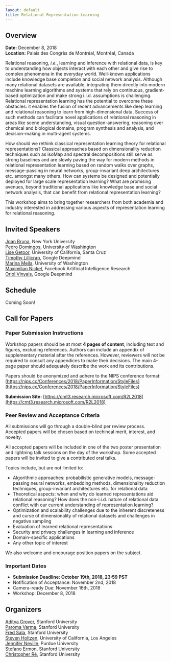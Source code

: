```yaml
---
layout: default
title: Relational Representation Learning
---
```


## <a name="overview"></a> Overview

**Date:** December 8, 2018  
**Location:** Palais des Congrès de Montréal, Montréal, Canada

Relational reasoning, *i.e.*, learning and inference with relational data, is key to understanding how objects interact with each other and give rise to complex phenomena in the everyday world. Well-known applications include knowledge base completion and social network analysis. Although many relational datasets are available, integrating them directly into modern machine learning algorithms and systems that rely on continuous, gradient-based optimization and make strong i.i.d. assumptions is challenging. Relational representation learning has the potential to overcome these obstacles: it enables the fusion of recent advancements like deep learning and relational reasoning to learn from high-dimensional data. Success of such methods can facilitate novel applications of relational reasoning in areas like scene understanding, visual question-answering, reasoning over chemical and biological domains, program synthesis and analysis, and decision-making in multi-agent systems.

How should we rethink classical representation learning theory for relational representations? Classical approaches based on dimensionality reduction techniques such as isoMap and spectral decompositions still serve as strong baselines and are slowly paving the way for modern methods in relational representation learning based on random walks over graphs, message-passing in neural networks, group-invariant deep architectures etc. amongst many others. How can systems be designed and potentially deployed for large scale representation learning? What are promising avenues, beyond traditional applications like knowledge base and social network analysis, that can benefit from relational representation learning?

This workshop aims to bring together researchers from both academia and industry interested in addressing various aspects of representation learning for relational reasoning. 

## <a name="speakers"></a> Invited Speakers
[Joan Bruna](https://cims.nyu.edu/~bruna/), New York University    
[Pedro Domingos](https://homes.cs.washington.edu/~pedrod/), University of Washington   
[Lise Getoor](https://getoor.soe.ucsc.edu/home), University of California, Santa Cruz   
[Timothy Lillicrap](http://contrastiveconvergence.net/~timothylillicrap/index.php), Google Deepmind     
[Marina Meila](https://www.stat.washington.edu/mmp/), University of Washington   
[Maximilian Nickel](https://mnick.github.io/), Facebook Artificial Intelligence Research     
[Oriol Vinyals](https://ai.google/research/people/OriolVinyals), Google Deepmind    

## <a name="schedule"></a> Schedule
Coming Soon!

## <a name="submission"></a> Call for Papers
### Paper Submission Instructions
Workshop papers should be at most **4 pages of content**, including text and figures, excluding references. Authors can include an appendix of supplementary material after the references. However, reviewers will not be required to consult any appendices to make their decisions. The main 4-page paper should adequately describe the work and its contributions.

Papers should be anonymized and adhere to the NIPS conference format: [https://nips.cc/Conferences/2018/PaperInformation/StyleFiles](https://nips.cc/Conferences/2018/PaperInformation/StyleFiles)

**Submission Site:** [https://cmt3.research.microsoft.com/R2L2018](https://cmt3.research.microsoft.com/R2L2018)

### Peer Review and Acceptance Criteria
All submissions will go through a double-blind per review process. Accepted papers will be chosen based on techincal merit, interest, and novelty. 

All accepted papers will be included in one of the two poster presentation and lightning talk sessions on the day of the workshop. Some accepted papers will be invited to give a contributed oral talks. 

Topics include, but are not limited to:

* Algorithmic approaches: probabilistic generative models, message-passing neural networks, embedding methods, dimensionality reduction techniques, group-invariant architectures etc. for relational data
* Theoretical aspects: when and why do learned representations aid relational reasoning? How does the non-i.i.d. nature of relational data conflict with our current understanding of representation learning?
* Optimization and scalability challenges due to the inherent discreteness and curse of dimensionality of relational datasets and challenges in negative sampling
* Evaluation of learned relational representations
* Security and privacy challenges in learning and inference
* Domain-specific applications
* Any other topic of interest

We also welcome and encourage position papers on the subject.

### Important Dates 
* **Submission Deadline: October 19th, 2018, 23:59 PST**
* Notification of Acceptance: November 2nd, 2018
* Camera-ready Due: November 16th, 2018
* Workshop: December 8, 2018

## Organizers <a name="organizers"></a> 
[Aditya Grover](http://aditya-grover.github.io/), Stanford University  
[Paroma Varma](https://paroma.github.io/), Stanford University   
[Fred Sala](https://stanford.edu/~fredsala/), Stanford University  
[Steven Holtzen](https://web.cs.ucla.edu/~sholtzen/), University of California, Los Angeles  
[Jennifer Neville](https://www.cs.purdue.edu/homes/neville/index.html), Purdue University  
[Stefano Ermon](https://cs.stanford.edu/~ermon/), Stanford University  
[Christopher Ré](https://cs.stanford.edu/people/chrismre/), Stanford University
